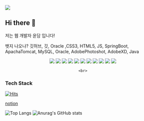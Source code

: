 <img src="https://capsule-render.vercel.app/api?type=slice&color=auto&height=300&section=header&text=capsule%20render&fontSize=90" />





## Hi there 👋
저는 웹 개발자 윤담 입니다! 


뱃지 나오나?
깃허브, 깃, Oracle ,CSS3, HTML5, JS, SpringBoot, ApachaTomcat, MySQL, Oracle, AdobePhotoshot, AdobeXD, Java
<div align=center>
	<img src="https://img.shields.io/badge/GitHub-181717?style=for-the-badge&logo=github&logoColor=white">
	<img src="https://img.shields.io/badge/Git-F05032?style=for-the-badge&logo=git&logoColor=white">
	<img src="https://img.shields.io/badge/html5-E34F26?style=for-the-badge&logo=html5&logoColor=white">
	<img src="https://img.shields.io/badge/css3-1572B6?style=for-the-badge&logo=css3&logoColor=white">
	<img src="https://img.shields.io/badge/javascript-F7DF1E?style=for-the-badge&logo=javascript&logoColor=white">
	<img src="https://img.shields.io/badge/springboot-6DB33F?style=for-the-badge&logo=springboot&logoColor=white">
	<img src="https://img.shields.io/badge/apachetomcat-F8DC75?style=for-the-badge&logo=apachetomcat&logoColor=white">
	<img src="https://img.shields.io/badge/mysql-4479A1?style=for-the-badge&logo=mysql&logoColor=white">
	<img src="https://img.shields.io/badge/oracle-F80000?style=for-the-badge&logo=oracle&logoColor=white">
 	<img src="https://img.shields.io/badge/adobephotoshop-31A8FF?style=for-the-badge&logo=adobephotoshop&logoColor=white">
	<img src="https://img.shields.io/badge/adobexd-FF61F6?style=for-the-badge&logo=adobexd&logoColor=white">



	
    <br>
</div>


### Tech Stack


<!--
**dev-yoondam/dev-yoondam** is a ✨ _special_ ✨ repository because its `README.md` (this file) appears on your GitHub profile.

Here are some ideas to get you started:

- 🔭 I’m currently working on ...
- 🌱 I’m currently learning ...
- 👯 I’m looking to collaborate on ...
- 🤔 I’m looking for help with ...
- 💬 Ask me about ...
- 📫 How to reach me: ...
- 😄 Pronouns: ...
- ⚡ Fun fact: ...
-->


[![Hits](https://hits.seeyoufarm.com/api/count/incr/badge.svg?url=https%3A%2F%2Fgithub.com%2Fdev-yoondam&count_bg=%2379C83D&title_bg=%23555555&icon=&icon_color=%23E7E7E7&title=hits&edge_flat=false)](https://hits.seeyoufarm.com)

[notion](https://www.notion.so/9a551917fe9a47b89ebfddea90a96aaf)

![Top Langs](https://github-readme-stats.vercel.app/api/top-langs/?username=dev-yoondam&layout=compact)
![Anurag's GitHub stats](https://github-readme-stats.vercel.app/api?username=dev-yoondam&show_icons=true&theme=radical)
